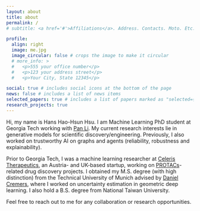 ```yaml
---
layout: about
title: about
permalink: /
# subtitle: <a href='#'>Affiliations</a>. Address. Contacts. Moto. Etc.

profile:
  align: right
  image: me.jpg
  image_circular: false # crops the image to make it circular
  # more_info: >
  #   <p>555 your office number</p>
  #   <p>123 your address street</p>
  #   <p>Your City, State 12345</p>

social: true # includes social icons at the bottom of the page
news: false # includes a list of news items
selected_papers: true # includes a list of papers marked as "selected={true}"
research_projects: true
---
```


Hi, my name is Hans Hao-Hsun Hsu. I am Machine Learning PhD student at Georgia Tech working with [Pan Li](https://sites.google.com/view/panli-purdue/home?authuser=0). My current research interests lie in generative models for scientific discovery/engineering. Previously, I also worked on trustworthy AI on graphs and agents (reliability, robustness and explainability).
<!-- My long term goal is to integrate these two areas, developing machines that are both reliable and applicable in scientific scenarios (usually characterized by data scarcity). -->

Prior to Georgia Tech, I was a machine learning researcher at [Celeris Therapeutics](https://www.linkedin.com/company/celeristx/), an Austria- and UK-based startup, working on [PROTACs](https://en.wikipedia.org/wiki/Proteolysis_targeting_chimera)-related drug discovery projects. I obtained my M.S. degree (with high distinction) from the Technical University of Munich advised by [Daniel Cremers](https://cvg.cit.tum.de/members/cremers), where I worked on uncertainty estimation in geometric deep learning. I also hold a B.S. degree from National Taiwan University.

Feel free to reach out to me for any collaboration or research opportunities.
<!-- Write your biography here. Tell the world about yourself. Link to your favorite [subreddit](http://reddit.com). You can put a picture in, too. The code is already in, just name your picture `prof_pic.jpg` and put it in the `img/` folder. -->

<!-- Put your address / P.O. box / other info right below your picture. You can also disable any of these elements by editing `profile` property of the YAML header of your `_pages/about.md`. Edit `_bibliography/papers.bib` and Jekyll will render your [publications page](/al-folio/publications/) automatically.

Link to your social media connections, too. This theme is set up to use [Font Awesome icons](https://fontawesome.com/) and [Academicons](https://jpswalsh.github.io/academicons/), like the ones below. Add your Facebook, Twitter, LinkedIn, Google Scholar, or just disable all of them. -->
